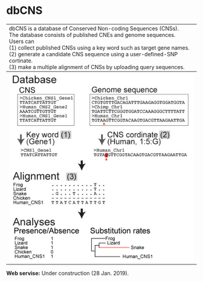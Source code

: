 # dbCNS
<table width="200" border="0">
  <tr>
    <td>dbCNS is a database of Conserved Non-coding Sequences (CNSs).<br>
        The database consists of published CNEs and genome sequences.<br>
        Users can <br>
              (1) collect published CNSs using a key word such as target gene names.<br>
              (2) generate a candidate CNS sequence using a user-defined-SNP cortinate.<br>
              (3) make a multiple alignment of CNSs by uploading query sequences.<br>
  </tr>
  <tbody>
    <tr>
      <!-- <td><img src="images/title1.jpg" width="759" height="312" alt=""/></td>-->
      <td><img src="images/title2.jpg"/></td>
    </tr>
  </tbody>
</table>  

<b>Web servise:</b> Under construction  (28 Jan. 2019).  
